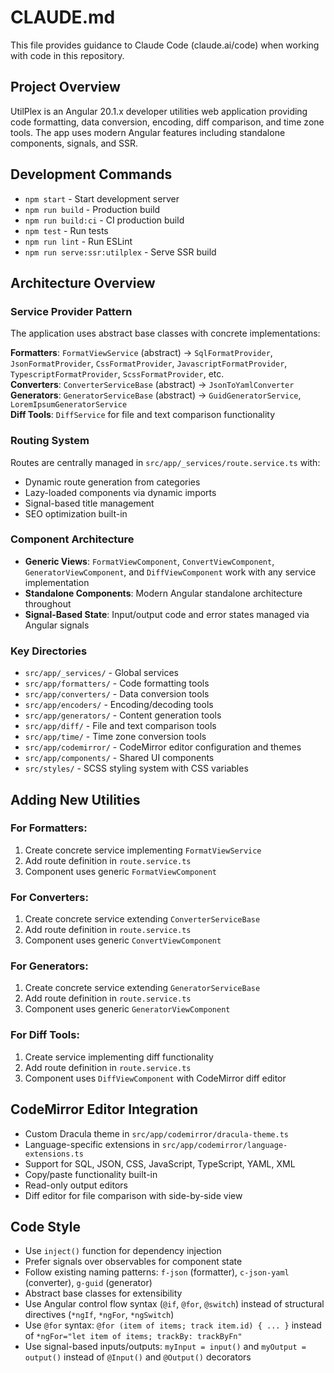 # CLAUDE.md

This file provides guidance to Claude Code (claude.ai/code) when working with code in this repository.

## Project Overview
UtilPlex is an Angular 20.1.x developer utilities web application providing code formatting, data conversion, encoding, diff comparison, and time zone tools. The app uses modern Angular features including standalone components, signals, and SSR.

## Development Commands
- `npm start` - Start development server
- `npm run build` - Production build
- `npm run build:ci` - CI production build  
- `npm test` - Run tests
- `npm run lint` - Run ESLint
- `npm run serve:ssr:utilplex` - Serve SSR build

## Architecture Overview

### Service Provider Pattern
The application uses abstract base classes with concrete implementations:

**Formatters**: `FormatViewService` (abstract) → `SqlFormatProvider`, `JsonFormatProvider`, `CssFormatProvider`, `JavascriptFormatProvider`, `TypescriptFormatProvider`, `ScssFormatProvider`, etc.  
**Converters**: `ConverterServiceBase` (abstract) → `JsonToYamlConverter`  
**Generators**: `GeneratorServiceBase` (abstract) → `GuidGeneratorService`, `LoremIpsumGeneratorService`  
**Diff Tools**: `DiffService` for file and text comparison functionality

### Routing System
Routes are centrally managed in `src/app/_services/route.service.ts` with:
- Dynamic route generation from categories
- Lazy-loaded components via dynamic imports
- Signal-based title management
- SEO optimization built-in

### Component Architecture
- **Generic Views**: `FormatViewComponent`, `ConvertViewComponent`, `GeneratorViewComponent`, and `DiffViewComponent` work with any service implementation
- **Standalone Components**: Modern Angular standalone architecture throughout
- **Signal-Based State**: Input/output code and error states managed via Angular signals

### Key Directories
- `src/app/_services/` - Global services
- `src/app/formatters/` - Code formatting tools
- `src/app/converters/` - Data conversion tools  
- `src/app/encoders/` - Encoding/decoding tools
- `src/app/generators/` - Content generation tools
- `src/app/diff/` - File and text comparison tools
- `src/app/time/` - Time zone conversion tools
- `src/app/codemirror/` - CodeMirror editor configuration and themes
- `src/app/components/` - Shared UI components
- `src/styles/` - SCSS styling system with CSS variables

## Adding New Utilities

### For Formatters:
1. Create concrete service implementing `FormatViewService`
2. Add route definition in `route.service.ts`
3. Component uses generic `FormatViewComponent`

### For Converters:
1. Create concrete service extending `ConverterServiceBase`
2. Add route definition in `route.service.ts`  
3. Component uses generic `ConvertViewComponent`

### For Generators:
1. Create concrete service extending `GeneratorServiceBase`
2. Add route definition in `route.service.ts`
3. Component uses generic `GeneratorViewComponent`

### For Diff Tools:
1. Create service implementing diff functionality
2. Add route definition in `route.service.ts`
3. Component uses `DiffViewComponent` with CodeMirror diff editor

## CodeMirror Editor Integration
- Custom Dracula theme in `src/app/codemirror/dracula-theme.ts`
- Language-specific extensions in `src/app/codemirror/language-extensions.ts`
- Support for SQL, JSON, CSS, JavaScript, TypeScript, YAML, XML
- Copy/paste functionality built-in
- Read-only output editors
- Diff editor for file comparison with side-by-side view

## Code Style
- Use `inject()` function for dependency injection
- Prefer signals over observables for component state
- Follow existing naming patterns: `f-json` (formatter), `c-json-yaml` (converter), `g-guid` (generator)
- Abstract base classes for extensibility
- Use Angular control flow syntax (`@if`, `@for`, `@switch`) instead of structural directives (`*ngIf`, `*ngFor`, `*ngSwitch`)
- Use `@for` syntax: `@for (item of items; track item.id) { ... }` instead of `*ngFor="let item of items; trackBy: trackByFn"`
- Use signal-based inputs/outputs: `myInput = input()` and `myOutput = output()` instead of `@Input()` and `@Output()` decorators